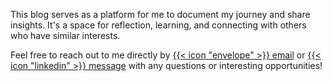 This blog serves as a platform for me to document my journey and share insights. It's a space for reflection, learning, and connecting with others who have similar interests.

Feel free to reach out to me directly by [{{< icon "envelope" >}} email](mailto:jouhameau.romain@gmail.com) or [{{< icon "linkedin" >}} message](https://www.linkedin.com/in/romain-jouhameau-87064618b/) with any questions or interesting opportunities!
